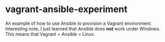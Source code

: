 vagrant-ansible-experiment
==========================

An example of how to use Ansible to provision a Vagrant environment.  Interesting note, I just learned that Ansible does **not** work under Windows.  This means that Vagrant + Ansible = Linux.
